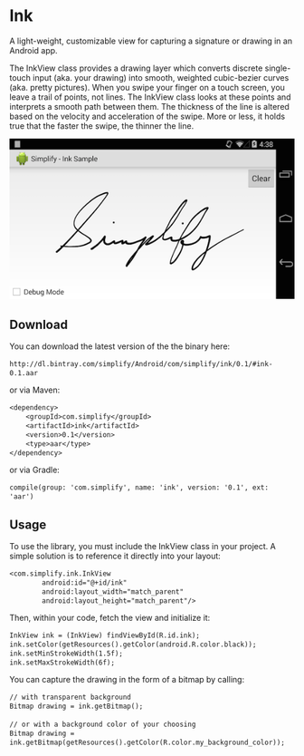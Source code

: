 Ink
===

A light-weight, customizable view for capturing a signature or drawing in an Android app.

The InkView class provides a drawing layer which converts discrete single-touch input (aka. your drawing) into smooth, weighted cubic-bezier curves (aka. pretty pictures). When you swipe your finger on a touch screen, you leave a trail of points, not lines. The InkView class looks at these points and interprets a smooth path between them. The thickness of the line is altered based on the velocity and acceleration of the swipe. More or less, it holds true that the faster the swipe, the thinner the line.

![screenshot](./screenshot.png)

Download
--------

You can download the latest version of the the binary here:

    http://dl.bintray.com/simplify/Android/com/simplify/ink/0.1/#ink-0.1.aar

or via Maven:

    <dependency>
        <groupId>com.simplify</groupId>
        <artifactId>ink</artifactId>
        <version>0.1</version>
        <type>aar</type>
    </dependency>

or via Gradle:

    compile(group: 'com.simplify', name: 'ink', version: '0.1', ext: 'aar')


Usage
-----

To use the library, you must include the InkView class in your project. A simple solution is to reference it directly into your layout:

    <com.simplify.ink.InkView
            android:id="@+id/ink"
            android:layout_width="match_parent"
            android:layout_height="match_parent"/>

Then, within your code, fetch the view and initialize it:

    InkView ink = (InkView) findViewById(R.id.ink);
    ink.setColor(getResources().getColor(android.R.color.black));
    ink.setMinStrokeWidth(1.5f);
    ink.setMaxStrokeWidth(6f);

You can capture the drawing in the form of a bitmap by calling:

    // with transparent background
    Bitmap drawing = ink.getBitmap();

    // or with a background color of your choosing
    Bitmap drawing = ink.getBitmap(getResources().getColor(R.color.my_background_color));
